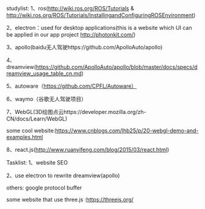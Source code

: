 studylist:
1、ros(http://wiki.ros.org/ROS/Tutorials & http://wiki.ros.org/ROS/Tutorials/InstallingandConfiguringROSEnvironment)

2、electron：used for desktop applications(this is a website which UI can be applied in our app project http://photonkit.com/)

3、apollo(baidu无人驾驶https://github.com/ApolloAuto/apollo)

4、dreamview(https://github.com/ApolloAuto/apollo/blob/master/docs/specs/dreamview_usage_table_cn.md)

5、autoware（https://github.com/CPFL/Autoware）

6、waymo（谷歌无人驾驶项目）

7、WebGL(3D绘图点云https://developer.mozilla.org/zh-CN/docs/Learn/WebGL)

some cool website:https://www.cnblogs.com/lhb25/p/20-webgl-demo-and-examples.html

8、react.js(http://www.ruanyifeng.com/blog/2015/03/react.html)


Tasklist:
1、website SEO

2、use electron to rewrite dreamview(apollo)


others:
google protocol buffer

some website that use three.js :https://threejs.org/
